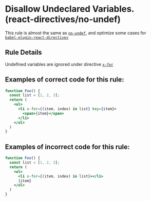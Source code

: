 # Disallow Undeclared Variables. (react-directives/no-undef)

This rule is almost the same as [`no-undef`](https://eslint.org/docs/rules/no-undef), and optimize some cases for [`babel-plugin-react-directives`](https://github.com/peakchen90/babel-plugin-react-directives)

## Rule Details

Undefined variables are ignored under directive [`x-for`](https://github.com/peakchen90/babel-plugin-react-directives#x-for)

## Examples of **correct** code for this rule:

```jsx harmony
function Foo() {
  const list = [1, 2, 3];
  return (
    <ul>
      <li x-for={(item, index) in list} key={item}>
        <span>{item}</span>
      </li>
    </ul>
  )
}
```

## Examples of **incorrect** code for this rule:

```jsx harmony
function Foo() {
  const list = [1, 2, 3];
  return (
    <ul>
      <li x-for={(item, index) in list}></li>
      {item}
    </ul>
  )
}
```
